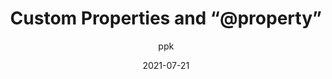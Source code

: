 ---
author: ppk
date: 2021-07-21
permalink: false
tags:
  - css
  - custom-properties
target_url: https://www.quirksmode.org/blog/archives/2021/07/custom_properti.html
title: Custom Properties and “@property”
---